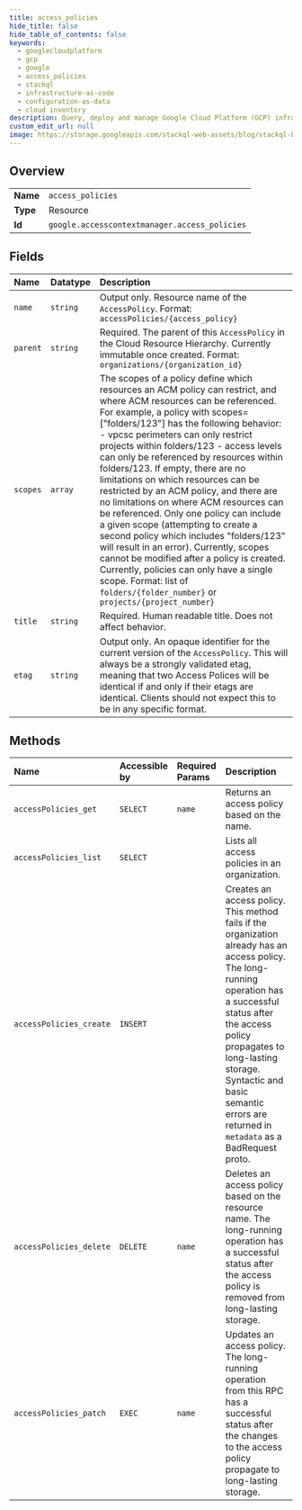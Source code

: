 ```yaml
---
title: access_policies
hide_title: false
hide_table_of_contents: false
keywords:
  - googlecloudplatform
  - gcp
  - google
  - access_policies
  - stackql
  - infrastructure-as-code
  - configuration-as-data
  - cloud inventory
description: Query, deploy and manage Google Cloud Platform (GCP) infrastructure and resources using SQL
custom_edit_url: null
image: https://storage.googleapis.com/stackql-web-assets/blog/stackql-blog-post-featured-image.png
---
```

  
    

## Overview
<table><tbody>
<tr><td><b>Name</b></td><td><code>access_policies</code></td></tr>
<tr><td><b>Type</b></td><td>Resource</td></tr>
<tr><td><b>Id</b></td><td><code>google.accesscontextmanager.access_policies</code></td></tr>
</tbody></table>

## Fields
| Name | Datatype | Description |
|:-----|:---------|:------------|
| `name` | `string` | Output only. Resource name of the `AccessPolicy`. Format: `accessPolicies/{access_policy}` |
| `parent` | `string` | Required. The parent of this `AccessPolicy` in the Cloud Resource Hierarchy. Currently immutable once created. Format: `organizations/{organization_id}` |
| `scopes` | `array` | The scopes of a policy define which resources an ACM policy can restrict, and where ACM resources can be referenced. For example, a policy with scopes=["folders/123"] has the following behavior: - vpcsc perimeters can only restrict projects within folders/123 - access levels can only be referenced by resources within folders/123. If empty, there are no limitations on which resources can be restricted by an ACM policy, and there are no limitations on where ACM resources can be referenced. Only one policy can include a given scope (attempting to create a second policy which includes "folders/123" will result in an error). Currently, scopes cannot be modified after a policy is created. Currently, policies can only have a single scope. Format: list of `folders/{folder_number}` or `projects/{project_number}` |
| `title` | `string` | Required. Human readable title. Does not affect behavior. |
| `etag` | `string` | Output only. An opaque identifier for the current version of the `AccessPolicy`. This will always be a strongly validated etag, meaning that two Access Polices will be identical if and only if their etags are identical. Clients should not expect this to be in any specific format. |
## Methods
| Name | Accessible by | Required Params | Description |
|:-----|:--------------|:----------------|:------------|
| `accessPolicies_get` | `SELECT` | `name` | Returns an access policy based on the name. |
| `accessPolicies_list` | `SELECT` |  | Lists all access policies in an organization. |
| `accessPolicies_create` | `INSERT` |  | Creates an access policy. This method fails if the organization already has an access policy. The long-running operation has a successful status after the access policy propagates to long-lasting storage. Syntactic and basic semantic errors are returned in `metadata` as a BadRequest proto. |
| `accessPolicies_delete` | `DELETE` | `name` | Deletes an access policy based on the resource name. The long-running operation has a successful status after the access policy is removed from long-lasting storage. |
| `accessPolicies_patch` | `EXEC` | `name` | Updates an access policy. The long-running operation from this RPC has a successful status after the changes to the access policy propagate to long-lasting storage. |
